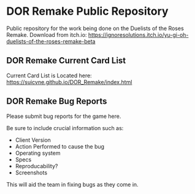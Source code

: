 # DOR Remake Public Repository
Public repository for the work being done on the Duelists of the Roses Remake.
Download from itch.io: https://ignoresolutions.itch.io/yu-gi-oh-duelists-of-the-roses-remake-beta

## DOR Remake Current Card List

Current Card List is Located here: https://suicvne.github.io/DOR_Remake/index.html

## DOR Remake Bug Reports

Please submit bug reports for the game here.

Be sure to include crucial information such as:

- Client Version
- Action Performed to cause the bug
- Operating system
- Specs
- Reproducability?
- Screenshots

This will aid the team in fixing bugs as they come in.
